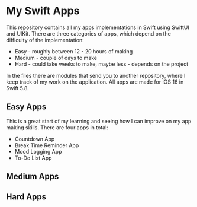 # My Swift Apps 
This repository contains all my apps implementations in Swift using SwiftUI and UIKit.
There are three categories of apps, which depend on the difficulty of the implementation:
- Easy - roughly between 12 - 20 hours of making 
- Medium - couple of days to make
- Hard - could take weeks to make, maybe less - depends on the project

In the files there are modules that send you to another repository, where I keep track of my work on the application.
All apps are made for iOS 16 in Swift 5.8.

## Easy Apps
This is a great start of my learning and seeing how I can improve on my app making skills.
There are four apps in total:
- Countdown App
- Break Time Reminder App
- Mood Logging App
- To-Do List App

## Medium Apps

## Hard Apps
